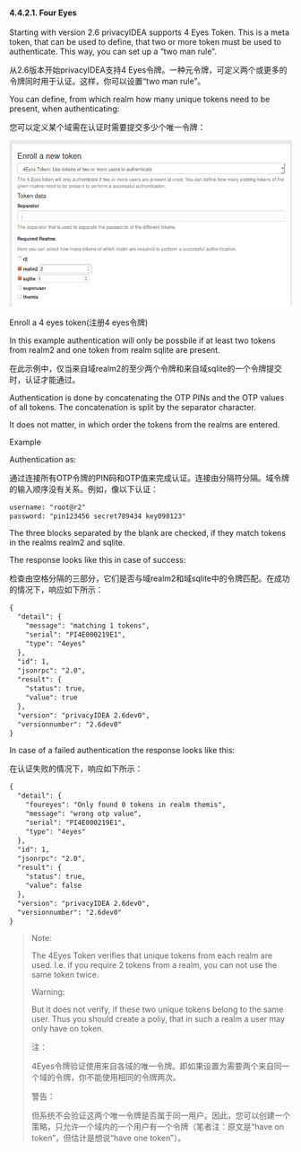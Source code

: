 #### 4.4.2.1. Four Eyes

Starting with version 2.6 privacyIDEA supports 4 Eyes Token. This is a meta token, that can be used to define, that two or more token must be used to authenticate. This way, you can set up a “two man rule”.

从2.6版本开始privacyIDEA支持4 Eyes令牌。一种元令牌，可定义两个或更多的令牌同时用于认证。这样，你可以设置“two man rule”。

You can define, from which realm how many unique tokens need to be present, when authenticating:

您可以定义某个域需在认证时需要提交多少个唯一令牌：

![enroll_4eyes](../Contents/enroll_4eyes.png)

Enroll a 4 eyes token(注册4 eyes令牌)

In this example authentication will only be possbile if at least two tokens from realm2 and one token from realm sqlite are present.

在此示例中，仅当来自域realm2的至少两个令牌和来自域sqlite的一个令牌提交时，认证才能通过。

Authentication is done by concatenating the OTP PINs and the OTP values of all tokens. The concatenation is split by the separator character.

It does not matter, in which order the tokens from the realms are entered.

Example

Authentication as:

通过连接所有OTP令牌的PIN码和OTP值来完成认证。连接由分隔符分隔。域令牌的输入顺序没有关系。例如，像以下认证：

```
username: "root@r2"
password: "pin123456 secret789434 key098123"
```

The three blocks separated by the blank are checked, if they match tokens in the realms realm2 and sqlite.

The response looks like this in case of success:

检查由空格分隔的三部分，它们是否与域realm2和域sqlite中的令牌匹配。在成功的情况下，响应如下所示：

```
{
  "detail": {
    "message": "matching 1 tokens",
    "serial": "PI4E000219E1",
    "type": "4eyes"
  },
  "id": 1,
  "jsonrpc": "2.0",
  "result": {
    "status": true,
    "value": true
  },
  "version": "privacyIDEA 2.6dev0",
  "versionnumber": "2.6dev0"
}
```

In case of a failed authentication the response looks like this:

在认证失败的情况下，响应如下所示：

```
{
  "detail": {
    "foureyes": "Only found 0 tokens in realm themis",
    "message": "wrong otp value",
    "serial": "PI4E000219E1",
    "type": "4eyes"
  },
  "id": 1,
  "jsonrpc": "2.0",
  "result": {
    "status": true,
    "value": false
  },
  "version": "privacyIDEA 2.6dev0",
  "versionnumber": "2.6dev0"
}
```

> Note:
> 
> The 4Eyes Token verifies that unique tokens from each realm are used. I.e. if you require 2 tokens from a realm, you can not use the same token twice.
> 
> Warning:
> 
> But it does not verify, if these two unique tokens belong to the same user. Thus you should create a poliy, that in such a realm a user may only have on token.
> 
> 注：
> 
> 4Eyes令牌验证使用来自各域的唯一令牌。即如果设置为需要两个来自同一个域的令牌，你不能使用相同的令牌两次。
> 
> 警告：
> 
> 但系统不会验证这两个唯一令牌是否属于同一用户。因此，您可以创建一个策略，只允许一个域内的一个用户有一个令牌（笔者注：原文是“have on token”，但估计是想说“have one token”）。